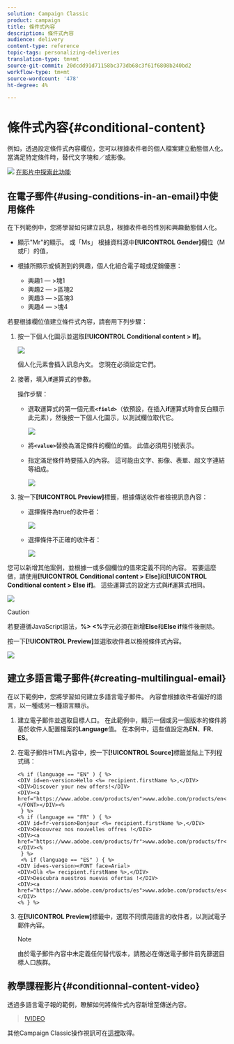 ```yaml
---
solution: Campaign Classic
product: campaign
title: 條件式內容
description: 條件式內容
audience: delivery
content-type: reference
topic-tags: personalizing-deliveries
translation-type: tm+mt
source-git-commit: 20dcdd91d71158bc373db68c3f61f6808b240bd2
workflow-type: tm+mt
source-wordcount: '478'
ht-degree: 4%

---
```



# 條件式內容{#conditional-content}

例如，透過設定條件式內容欄位，您可以根據收件者的個人檔案建立動態個人化。 當滿足特定條件時，替代文字塊和／或影像。

![](assets/do-not-localize/how-to-video.png) [在影片中探索此功能](#conditionnal-content-video)


## 在電子郵件{#using-conditions-in-an-email}中使用條件

在下列範例中，您將學習如何建立訊息，根據收件者的性別和興趣動態個人化。

* 顯示&quot;Mr&quot;的顯示。 或「Ms」 根據資料源中&#x200B;**[!UICONTROL Gender]**&#x200B;欄位（M或F）的值，
* 根據所顯示或偵測到的興趣，個人化組合電子報或促銷優惠：

   * 興趣1 — >塊1
   * 興趣2 — >區塊2
   * 興趣3 — >區塊3
   * 興趣4 — >塊4

若要根據欄位值建立條件式內容，請套用下列步驟：

1. 按一下個人化圖示並選取&#x200B;**[!UICONTROL Conditional content > If]**。

   ![](assets/s_ncs_user_conditional_content02.png)

   個人化元素會插入訊息內文。 您現在必須設定它們。

1. 接著，填入&#x200B;**if**&#x200B;運算式的參數。

   操作步驟：

   * 選取運算式的第一個元素&#x200B;**`<field>`**（依預設，在插入&#x200B;**if**&#x200B;運算式時會反白顯示此元素），然後按一下個人化圖示，以測試欄位取代它。

      ![](assets/s_ncs_user_conditional_content03.png)

   * 將&#x200B;**`<value>`**&#x200B;替換為滿足條件的欄位的值。 此值必須用引號表示。
   * 指定滿足條件時要插入的內容。 這可能由文字、影像、表單、超文字連結等組成。

      ![](assets/s_ncs_user_conditional_content04.png)

1. 按一下&#x200B;**[!UICONTROL Preview]**&#x200B;標籤，根據傳送收件者檢視訊息內容：

   * 選擇條件為true的收件者：

      ![](assets/s_ncs_user_conditional_content05.png)

   * 選擇條件不正確的收件者：

      ![](assets/s_ncs_user_conditional_content06.png)

您可以新增其他案例，並根據一或多個欄位的值來定義不同的內容。 若要這麼做，請使用&#x200B;**[!UICONTROL Conditional content > Else]**&#x200B;和&#x200B;**[!UICONTROL Conditional content > Else if]**。 這些運算式的設定方式與&#x200B;**if**&#x200B;運算式相同。

![](assets/s_ncs_user_conditional_content07.png)

>[!CAUTION]
>
>若要遵循JavaScript語法，**%> &lt;%**&#x200B;字元必須在新增&#x200B;**Else**&#x200B;和&#x200B;**Else if**&#x200B;條件後刪除。

按一下&#x200B;**[!UICONTROL Preview]**&#x200B;並選取收件者以檢視條件式內容。

![](assets/s_ncs_user_conditional_content08.png)

## 建立多語言電子郵件{#creating-multilingual-email}

在以下範例中，您將學習如何建立多語言電子郵件。 內容會根據收件者偏好的語言，以一種或另一種語言顯示。

1. 建立電子郵件並選取目標人口。 在此範例中，顯示一個或另一個版本的條件將基於收件人配置檔案的&#x200B;**Language**&#x200B;值。 在本例中，這些值設定為&#x200B;**EN**、**FR**、**ES**。
1. 在電子郵件HTML內容中，按一下&#x200B;**[!UICONTROL Source]**&#x200B;標籤並貼上下列程式碼：

   ```
   <% if (language == "EN" ) { %>
   <DIV id=en-version>Hello <%= recipient.firstName %>,</DIV>
   <DIV>Discover your new offers!</DIV>
   <DIV><a href="https://www.adobe.com/products/en">www.adobe.com/products/en</A></FONT></DIV><%
    } %>
   <% if (language == "FR" ) { %>
   <DIV id=fr-version>Bonjour <%= recipient.firstName %>,</DIV>
   <DIV>Découvrez nos nouvelles offres !</DIV>
   <DIV><a href="https://www.adobe.com/products/fr">www.adobe.com/products/fr</A></DIV><%
    } %>
    <% if (language == "ES" ) { %>
   <DIV id=es-version><FONT face=Arial>
   <DIV>Olà <%= recipient.firstName %>,</DIV>
   <DIV>Descubra nuestros nuevas ofertas !</DIV>
   <DIV><a href="https://www.adobe.com/products/es">www.adobe.com/products/es</A></DIV>
   <% } %>
   ```

1. 在&#x200B;**[!UICONTROL Preview]**&#x200B;標籤中，選取不同慣用語言的收件者，以測試電子郵件內容。

   >[!NOTE]
   >
   >由於電子郵件內容中未定義任何替代版本，請務必在傳送電子郵件前先篩選目標人口族群。

## 教學課程影片{#conditionnal-content-video}

透過多語言電子報的範例，瞭解如何將條件式內容新增至傳送內容。

>[!VIDEO](https://video.tv.adobe.com/v/24926?quality=12)

其他Campaign Classic操作視訊可在[這裡](https://experienceleague.adobe.com/docs/campaign-classic-learn/tutorials/overview.html?lang=zh-Hant)取得。
